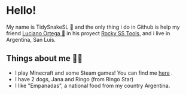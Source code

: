 # Hello! 
My name is TidySnakeSL 🐍 and the only thing i do in Github is help my friend <a href="https://github.com/LucianoOrtega">Luciano Ortega 🍷</a> in his proyect <a href="https://github.com/LucianoOrtega/Rocky-SS-Tool">Rocky SS Tools</a>, and i live in Argentina, San Luis.
## Things about me 🐍🐍
+ I play Minecraft and some Steam games! You can find me <a href="https://steamcommunity.com/id/TidySnake/">here</a> .
+ I have 2 dogs, Jana and Ringo (from Ringo Star)
+ I like "Empanadas", a national food from my country Argentina.

